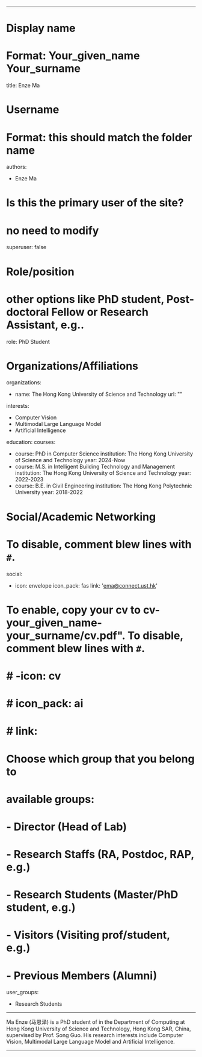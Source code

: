 
---
# Display name
# Format: Your_given_name Your_surname 
title: Enze Ma 

# Username
# Format: this should match the folder name
authors:
- Enze Ma 

# Is this the primary user of the site?
# no need to modify 
superuser: false

# Role/position
# other options like PhD student, Post-doctoral Fellow or Research Assistant, e.g..
role: PhD Student

# Organizations/Affiliations
organizations:
- name: The Hong Kong University of Science and Technology
  url: ""

interests:
- Computer Vision
- Multimodal Large Language Model
- Artificial Intelligence

education:
  courses:
  - course: PhD in Computer Science
    institution: The Hong Kong University of Science and Technology
    year: 2024-Now
  - course: M.S. in Intelligent Building Technology and Management
    institution: The Hong Kong University of Science and Technology
    year: 2022-2023
  - course: B.E. in Civil Engineering
    institution: The Hong Kong Polytechnic University
    year: 2018-2022

# Social/Academic Networking
# To disable, comment blew lines with `#`.
social:
- icon: envelope
  icon_pack: fas
  link: 'ema@connect.ust.hk'

# To enable, copy your cv to cv-your_given_name-your_surname/cv.pdf". To disable, comment blew lines with `#`.
# # -icon: cv
# # icon_pack: ai
# # link:

# Choose which group that you belong to
#  available groups:
#  - Director (Head of Lab)
#  - Research Staffs (RA, Postdoc, RAP, e.g.)
#  - Research Students (Master/PhD student, e.g.)
#  - Visitors (Visiting prof/student, e.g.)
#  - Previous Members (Alumni)
user_groups:
- Research Students
---

Ma Enze (马恩泽) is a PhD student of in the Department of Computing at Hong Kong University of Science and Technology, Hong Kong SAR, China, supervised by Prof. Song Guo. His research interests include Computer Vision, Multimodal Large Language Model and Artificial Intelligence.

---

